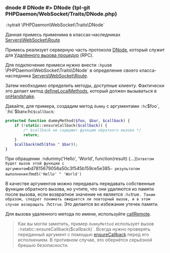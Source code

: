 ### dnode # DNode #> DNode {tpl-git PHPDaemon/WebSocket/Traits/DNode.php}

`:hp`trait \PHPDaemon\WebSocket\Traits\DNode`

Данная примесь применима в классах-наследниках [Servers\WebSocket\Route](#servers/websocket/route)

Примесь реализует серверную часть протокола [DNode](https://github.com/substack/dnode), который служит для [Удалённого вызова процедур](http://ru.wikipedia.org/wiki/Удалённый_вызов_процедур) (RPC).

Для подключение примеси нужно внести `:hp`use \PHPDaemon\WebSocket\Traits\DNode` в определение своего класса-наследника [Servers\WebSocket\Route](#servers/websocket/route).

Затем необходимо определить методы, доступные клиенту. Фактически это делает метод [defineLocalMethods](#traits/dnode/methods/defineLocalMethods), который должен вызываться в [onHandshake](#servers/websocket/route/methods/onHandshake).

Давайте, для примера, создадим метод `dummy` с аргументами `:hc`$foo`, `:hc`$bar` и `:hc`$callback`:

```php
protected function dummyMethod($foo, $bar, $callback) {
	if (!static::ensureCallback($callback)) {
		/* $callback не содержит функцию обратного вызова */
		return;
	}
	$callback(md5($foo ^ $bar));
}
```

При обращении `:h`dummy('Hello', 'World', function(result) {...})` ответом будет вызов этой функции с аргументом `bd7815679056a50c3f545b159ce5e385` — результатом выполнения `:h`md5('Hello' ^ 'World')`

В качестве аргументов можно передавать передавать собственные функции обратного вызова, но учтите, что они удаляются  из памяти после вызова, если возвратное значение не является `:hc`true`. Таким образом, следует понимать ожидается ли повторный вызов, и в этом случае возвращать `:hc`true`. Это делается во избежание утечек памяти.

Для вызова удаленного метода по имени, используйте [callRemote](#traits/dnode/methods/callRemote).

> Как вы могли заметить, пример `dummyMethod` использует вызов `:h`static::ensureCallback($callback)`. Всегда нужно проверять переданный аргумент с помощью [ensureCallback](#traits/dnode/methods/ensureCallback) перед его исполнением. В противном случае, это обернётся серьёзной брешью безопасности.

<!-- include-namespace path="\PHPDaemon\WebSocket\Traits\DNode" commit="6c09764a2823afba4585bc1e234aaeb38c9a93b9" level="" access="" -->

<!--/ include-namespace -->
